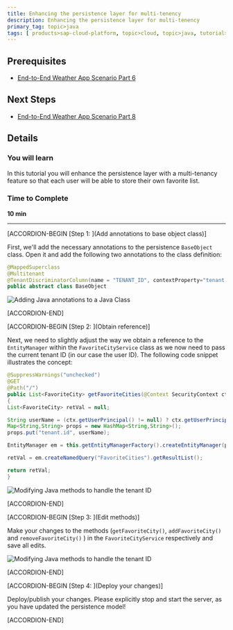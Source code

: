 ```yaml
---
title: Enhancing the persistence layer for multi-tenency
description: Enhancing the persistence layer for multi-tenency
primary_tag: topic>java
tags: [ products>sap-cloud-platform, topic>cloud, topic>java, tutorial>intermediate]
---
```


## Prerequisites  
- [End-to-End Weather App Scenario Part 6](https://developers.sap.com/tutorials/hcp-java-weatherapp-part6.html)

## Next Steps
- [End-to-End Weather App Scenario Part 8](https://developers.sap.com/tutorials/hcp-java-weatherapp-part8.html)

## Details
### You will learn  
In this tutorial you will enhance the persistence layer with a multi-tenancy feature so that each user will be able to store their own favorite list.

### Time to Complete
**10 min**

---


[ACCORDION-BEGIN [Step 1: ](Add annotations to base object class)]

First, we'll add the necessary annotations to the persistence `BaseObject` class. Open it and add the following two annotations to the class definition:

```java
@MappedSuperclass
@Multitenant
@TenantDiscriminatorColumn(name = "TENANT_ID", contextProperty="tenant.id")
public abstract class BaseObject
```

![Adding Java annotations to a Java Class](https://raw.githubusercontent.com/SAPDocuments/Tutorials/master/tutorials/hcp-java-weatherapp-part7/e2e_07-1.png)


[ACCORDION-END]

[ACCORDION-BEGIN [Step 2: ](Obtain reference)]

Next, we need to slightly adjust the way we obtain a reference to the `EntityManager` within the `FavoriteCityService` class as we now need to pass the current tenant ID (in our case the user ID). The following code snippet illustrates the concept:

```java
@SuppressWarnings("unchecked")
@GET
@Path("/")
public List<FavoriteCity> getFavoriteCities(@Context SecurityContext ctx)
{
List<FavoriteCity> retVal = null;

String userName = (ctx.getUserPrincipal() != null) ? ctx.getUserPrincipal().getName() : "anonymous";
Map<String,String> props = new HashMap<String,String>();
props.put("tenant.id", userName);

EntityManager em = this.getEntityManagerFactory().createEntityManager(props);

retVal = em.createNamedQuery("FavoriteCities").getResultList();

return retVal;
}
```
![Modifying Java methods to handle the tenant ID](https://raw.githubusercontent.com/SAPDocuments/Tutorials/master/tutorials/hcp-java-weatherapp-part7/e2e_07-2.png)


[ACCORDION-END]

[ACCORDION-BEGIN [Step 3: ](Edit methods)]

Make your changes to the methods (`getFavoriteCity()`, `addFavoriteCity()` and `removeFavoriteCity()` ) in the `FavoriteCityService` respectively and save all edits.

![Modifying Java methods to handle the tenant ID](https://raw.githubusercontent.com/SAPDocuments/Tutorials/master/tutorials/hcp-java-weatherapp-part7/e2e_07-3.png)


[ACCORDION-END]

[ACCORDION-BEGIN [Step 4: ](Deploy your changes)]

Deploy/publish your changes. Please explicitly stop and start the server, as you have updated the persistence model!


[ACCORDION-END]


